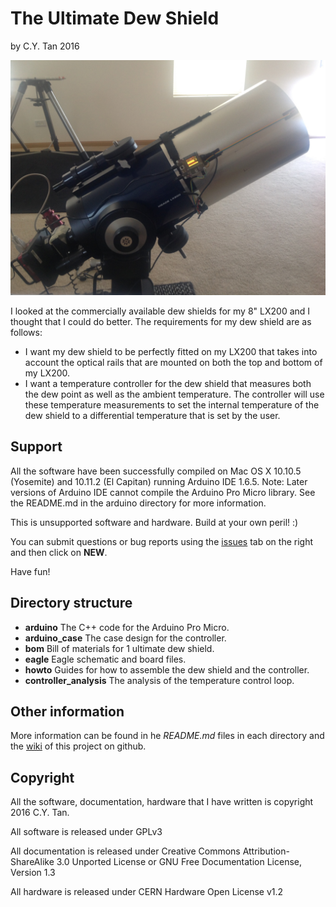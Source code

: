 # The Ultimate Dew Shield

by C.Y. Tan 2016

![Ultimate Dew Shield](https://github.com/cytan299/ultimate_dew_shield/blob/master/wiki_pics/IMG_2454.jpg)

I looked at the commercially available dew shields for my 8" LX200 and
I thought that I could do better. The requirements for my dew shield
are as follows:

* I want my dew shield to be perfectly fitted on my LX200 that takes
  into account the optical rails that are mounted on both the top and
  bottom of my LX200.
* I want a temperature controller for the dew shield that
measures both the dew point as well as the ambient temperature. The
controller will use these temperature measurements to set the
internal temperature of the dew shield to a differential temperature
that is set by the user.


## Support

All the software have been successfully compiled on Mac OS X 10.10.5
(Yosemite) and 10.11.2 (El Capitan) running Arduino IDE 1.6.5. Note:
Later versions of Arduino IDE cannot compile the Arduino Pro Micro
library. See the README.md in the arduino directory for more
information.

This is unsupported software and hardware. Build at your own peril! :)

You can submit questions or bug reports using the
[issues](https://github.com/cytan299/ultimate_dew_shield/issues) tab on
the right and then click on **NEW**.

Have fun!

## Directory structure

* **arduino** The C++ code for the Arduino Pro Micro.
* **arduino_case** The case design for the controller.
* **bom** Bill of materials for 1 ultimate dew shield. 
* **eagle** Eagle schematic and board files.
* **howto** Guides for how to assemble the dew shield and the
controller.
* **controller_analysis** The analysis of the temperature control loop.

## Other information

More information can be found in he *README.md* files in each
directory and the [wiki](https://github.com/cytan299/ultimate_dew_shield/wiki/The-Ultimate-Dew-Shield) of this project on github.

## Copyright
All the software, documentation, hardware that I have written is
copyright 2016 C.Y. Tan.

All software is released under GPLv3

All documentation is released under Creative Commons
Attribution-ShareAlike 3.0 Unported License or GNU Free
Documentation License, Version 1.3

All hardware is released under CERN Hardware Open License v1.2




